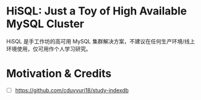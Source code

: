 # HiSQL: Just a Toy of High Available MySQL Cluster

HiSQL 是手工作坊的高可用 MySQL 集群解决方案，不建议在任何生产环境/线上环境使用，仅可用作个人学习研究。

# Motivation & Credits

- [ ] https://github.com/cduvvuri18/study-indexdb
